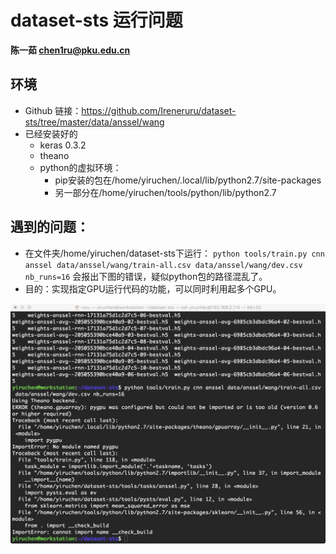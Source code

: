 # dataset-sts 运行问题

**陈一茹 chen1ru@pku.edu.cn**

## 环境
+ Github 链接：https://github.com/Ireneruru/dataset-sts/tree/master/data/anssel/wang
+ 已经安装好的
	+ keras 0.3.2 
	+ theano 
	+ python的虚拟环境：
		+ pip安装的包在/home/yiruchen/.local/lib/python2.7/site-packages
		+ 另一部分在/home/yiruchen/tools/python/lib/python2.7

## 遇到的问题：
* 在文件夹/home/yiruchen/dataset-sts下运行：
	``python tools/train.py cnn anssel data/anssel/wang/train-all.csv data/anssel/wang/dev.csv nb_runs=16``
	会报出下图的错误，疑似python包的路径混乱了。
* 目的：实现指定GPU运行代码的功能，可以同时利用起多个GPU。

<div align=center >
<img  src= "./img/07problem.jpeg" width=600>
</div>